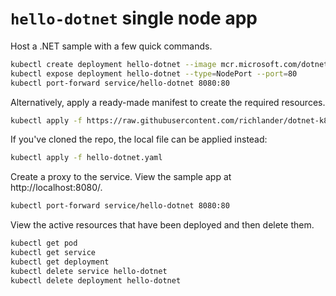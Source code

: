 # `hello-dotnet` single node app

Host a .NET sample with a few quick commands.

```bash
kubectl create deployment hello-dotnet --image mcr.microsoft.com/dotnet/samples:aspnetapp
kubectl expose deployment hello-dotnet --type=NodePort --port=80
kubectl port-forward service/hello-dotnet 8080:80
```

Alternatively, apply a ready-made manifest to create the required resources.

```bash
kubectl apply -f https://raw.githubusercontent.com/richlander/dotnet-k8s/main/hello-dotnet/hello-dotnet.yaml
```

If you've cloned the repo, the local file can be applied instead:

```bash
kubectl apply -f hello-dotnet.yaml
```

Create a proxy to the service. View the sample app at http://localhost:8080/.

```bash
kubectl port-forward service/hello-dotnet 8080:80
```

View the active resources that have been deployed and then delete them.

```bash
kubectl get pod
kubectl get service
kubectl get deployment
kubectl delete service hello-dotnet
kubectl delete deployment hello-dotnet
```